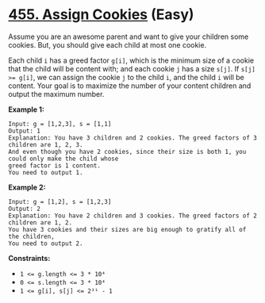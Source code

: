 # [455. Assign Cookies][link] (Easy)

[link]: https://leetcode.com/problems/assign-cookies/

Assume you are an awesome parent and want to give your children some cookies. But, you should give
each child at most one cookie.

Each child `i` has a greed factor `g[i]`, which is the minimum size of a cookie that the child will
be content with; and each cookie `j` has a size `s[j]`. If `s[j] >= g[i]`, we can assign the cookie
`j` to the child `i`, and the child `i` will be content. Your goal is to maximize the number of your
content children and output the maximum number.

**Example 1:**

```
Input: g = [1,2,3], s = [1,1]
Output: 1
Explanation: You have 3 children and 2 cookies. The greed factors of 3 children are 1, 2, 3.
And even though you have 2 cookies, since their size is both 1, you could only make the child whose
greed factor is 1 content.
You need to output 1.
```

**Example 2:**

```
Input: g = [1,2], s = [1,2,3]
Output: 2
Explanation: You have 2 children and 3 cookies. The greed factors of 2 children are 1, 2.
You have 3 cookies and their sizes are big enough to gratify all of the children,
You need to output 2.
```

**Constraints:**

- `1 <= g.length <= 3 * 10⁴`
- `0 <= s.length <= 3 * 10⁴`
- `1 <= g[i], s[j] <= 2³¹ - 1`
